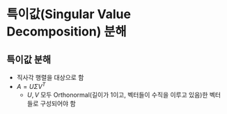 # 특이값(Singular Value Decomposition) 분해


## 특이값 분해

- 직사각 행렬을 대상으로 함
- $A = U \Sigma V^T$
  - $U, V$ 모두 Orthonormal(길이가 1이고, 벡터들이 수직을 이루고 있음)한 벡터들로 구성되어야 함
